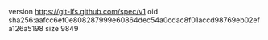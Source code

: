 version https://git-lfs.github.com/spec/v1
oid sha256:aafcc6ef0e808287999e60864dec54a0cdac8f01accd98769eb02efa126a5198
size 9849
